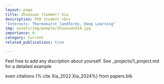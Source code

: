 ```yaml
---
layout: page
title: Zhuoxuan (Summer) Xia 
description: PhD student <br> 
"Interests: Thermokarst landforms, Deep Learning" 
img: assets/img/people/ZhuoxuanXIA.jpg
importance: 0
category: Current
related_publications: true

---
```

Feel free to add any discription about yourself. See _projects/1_project.md for a detailed example

even citations {% cite Xia_2022 Xia_2024%} from papers.bib
